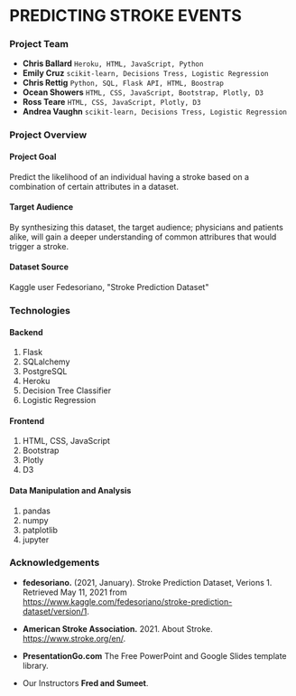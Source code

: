 # PREDICTING STROKE EVENTS

### Project Team
* **Chris Ballard** `Heroku, HTML, JavaScript, Python`
* **Emily Cruz** `scikit-learn, Decisions Tress, Logistic Regression`
* **Chris Rettig** `Python, SQL, Flask API, HTML, Boostrap`
* **Ocean Showers** `HTML, CSS, JavaScript, Bootstrap, Plotly, D3`
* **Ross Teare** `HTML, CSS, JavaScript, Plotly, D3`
* **Andrea Vaughn** `scikit-learn, Decisions Tress, Logistic Regression`

### Project Overview
#### Project Goal
Predict the likelihood of an individual having a stroke based on a combination of certain attributes in a dataset.
#### Target Audience
By synthesizing this dataset, the target audience; physicians and patients alike, will gain a deeper understanding of common attribures that would trigger a stroke.
#### Dataset Source
Kaggle user Fedesoriano, "Stroke Prediction Dataset"

### Technologies
#### Backend
1. Flask
2. SQLalchemy
3. PostgreSQL
4. Heroku
5. Decision Tree Classifier
6. Logistic Regression
#### Frontend
1. HTML, CSS, JavaScript
2. Bootstrap
3. Plotly
4. D3
#### Data Manipulation and Analysis
1. pandas
2. numpy
3. patplotlib
4. jupyter

### Acknowledgements
* **fedesoriano.** (2021, January). Stroke Prediction Dataset, Verions 1. Retrieved May 11, 2021 from https://www.kaggle.com/fedesoriano/stroke-prediction-dataset/version/1.

* **American Stroke Association.** 2021. About Stroke.  https://www.stroke.org/en/.

* **PresentationGo.com** The Free PowerPoint and Google Slides template library.

* Our Instructors **Fred and Sumeet**. 
